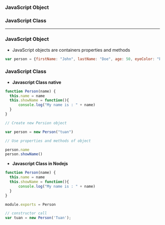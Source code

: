 ### JavaScript Object
### JavaScript Class

-----------------------------------------------------

### JavaScript Object
* JavaScript objects are containers properties and methods

```js
var person = {firstName: "John", lastName: "Doe", age: 50, eyeColor: "blue"}
```

### JavaScript Class
* **Javascript Class native**
```js
function Person(name) {
  this.name = name
  this.showName = function(){
      console.log("My name is : " + name)
  }
}

// Create new Persion object

var person = new Person("tuan")

// Use properties and methods of object

person.name
person.showName()
```

* **Javascript Class in Nodejs**

```js
function Person(name) {
  this.name = name
  this.showName = function(){
      console.log("My name is : " + name)
  }
}

module.exports = Person
```

```js
// constructor call
var tuan = new Person('Tuan');
```









